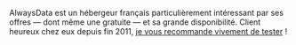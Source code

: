 AlwaysData est un hébergeur français particulièrement intéressant par ses offres — dont même une gratuite — et sa grande disponibilité. Client heureux chez eux depuis fin 2011, [je vous recommande vivement de tester](http://nho.io/alwaysdata) !
